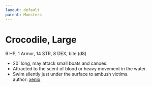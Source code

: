 ```yaml
---
layout: default
parent: Monsters
---
```

# Crocodile, Large
6 HP, 1 Armor, 14 STR, 8 DEX, bite (d8)  
- 20’ long, may attack small boats and canoes.  
- Attracted to the scent of blood or heavy movement in the water.  
- Swim silently just under the surface to ambush victims.  
author: [xenio](https://xenioinabottle.blogspot.com) 
